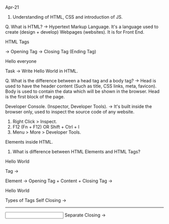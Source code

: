 Apr-21

1. Understanding of HTML, CSS and introduction of JS.

Q. What is HTML?
-> Hypertext Markup Language. It's a language used to create (design + develop) Webpages (websites). It is for Front End.

HTML Tags
<html> -> Opening Tag
</html> -> Closing Tag (Ending Tag)
<p>Hello everyone</p>


Task -> Write Hello World in HTML.

Q. What is the difference between a head tag and a body tag?
-> Head is used to have the header content (Such as title, CSS links, meta, favicon). Body is used to contain the data which will be shown in the browser. Head is the first block of the page.


Developer Console. (Inspector, Developer Tools).
-> It's built inside the browser only, used to inspect the source code of any website.
1. Right Click > Inspect.
2. F12 (Fn + F12) OR Shift + Ctrl + I
3. Menu > More > Developer Tools.

Elements inside HTML.

1. What is difference between HTML Elements and HTML Tags?

<p>Hello World</p>
Tag -> <p>
Element -> Opening Tag + Content + Closing Tag -> <p>Hello World</p>

Types of Tags
Self Closing -> <br /> <img /> <hr /> <input />
Separate Closing -> <head></head> <body></body> <b></b> <i></i> <div></div> <span></span> <script>

a. Paragraph tag <p> -> Regular text display.
b. Heading tag <h1> to <h6> -> Used to show the heading (h1 is biggest, h6 is smallest).
c. division tag <div> -> Used to divide the content of the webpage into different parts.
d. Table tag <table> -> Used to show the data in a structured way (in terms of rows and columns, like a matrix).

thead -> Header of the table.
tbody -> Body of the table.
tfoot -> Footer of the table.

tr -> Creates a new ROW.
th -> Put a cell in the header.
td -> Put a cell in the regular body/footer.

input tag -> Used to take input from the user.
input types:

text
color
number

Documentation -> https://developer.mozilla.org/en-US/docs/Web/HTML/Element/input

Website -> https://developer.mozilla.org

Assignment
Try to build your own webpage.
It can include things like
-> Your name
-> Your profile picture
-> Education background (Marks maybe?)
-> Personal Background
-> Phone Number / Email

Further Reading
-> https://colorhunt.co
-> https://www.lambdatest.com/blog/how-to-use-css-breakpoints-for-responsive-design/


---
# Apr-22

Q. What is CSS?
-> Cascading Style Sheet is used to style the webpages and websites. (Look and feel).

Ref -> https://developer.mozilla.org/en-US/docs/Web/CSS

Task in hand for today:
-> Building a College Admission Form using HTML and CSS.

-> Name
-> Phone Number
-> Email
-> Date of Birth
-> Address
-> Parents Name (Father and Mother)
-> Class 10th Marks and Class 12th Marks
-> School Name (12th)
-> Gender
-> Guardian Name
-> Guardian Phone Number
-> Interests




Feedback (Idea)

Live Server
-> It will AUTO refresh the browser.
-> Makes development easy.

- Comments
-> These are part of the code which the computer will not execute but they are helpful for human understanding.

- placeholder
-> Used as a helper text to tell which input we are expecting.

- CSS Selector?
-> Like a set of rules. Any element which matches this rule, will get the style applied. (Selects the element, based on some certain conditions).

Tag Type Selector -> Select based on the tag.
Class Selector -> Select by the class.

Assignment:
-> Change the stye a bit more
-> Font
-> Size
-> Background Color / image
-> Pseudo properties -> Hover, animation.

Custom Font -> https://fonts.google.com/



# Apr 23

-> Intro to JS
-> Variables
-> Data types
-> Functions
-> Object and Arrays
-> promises and fetch.
-> Intro to react.


Download -> Node JS -> https://nodejs.org/en/download/


Q. What is Javascript?
-> Java NOT EQUAL TO Javascript.
-> It is a programming language used to add functionality to any website or webpage.

Output in JS
-> console.log("Hello World!");

Q. What are variables?
-> Variables are containers to store some data. This data can change in the future as well.

Q. What is the container where I can assign once and never update?
-> constant -> It does not change.

How to do these in JS.
-> let <variable_name> = <value>
-> const <constant_name> = <value>


const college_name = "KITS";
console.log("Hello");
console.log(college_name);

Datatypes in JS
-> number
-> strings
-> boolean
-> arrays and objects

Further Reading -> https://developer.mozilla.org/en-US/docs/Web/JavaScript/Data_structures

Q. Taking an input.
prompt("Hint")

Q. functions in JS

function <function_name> (<parameters>) {
  //The set of instructions
}

//Better
const <function_name> = (<parameter>) => {
 return <value>
}


Q. What is the difference between an argument and a parameter?

-> parameters are given in the function definition. Argument is in the function invocation. (When we call the function, we pass the arguments.)
-> When we write a function definition, we take the parameters.


Creating a simple react application

> npx create-react-app hello-react

After installation is done.

> cd hello-react (cd <project-name>)
> npm start

> localhost:3000

React is maintained by Facebook.
React has a good community.
React is lightweight (Not much code by default). (easy to get started).
React is popular.


Assignment
-> Migrate your form which we made yesterday from HTML to the React App.

# Apr-30-2022

1. More Concepts of React.

Components:
Its a collection of HTML elements with some JS.
It is reusable.

Functional Components.

//Shortcut for component -> rafce.
//Boilerplate for all the component:

import React from 'react'

const Homepage = () => {
  return (
    <div>Homepage</div>
  )
}

export default Homepage

Extension for React Shortcut - https://marketplace.visualstudio.com/items?itemName=dsznajder.es7-react-js-snippets

JSX -> JavaScript + XML (In react, we use JavaScript + HTML)

Task -> Create an application to get the list of users from reqres and show in the frontend.

React Hooks -> They give additional functionality to the React Applications. They let you manage states and props easily.

Assignment:
Chage the li and use table.
Currently, we are showing a LIST of all the users.
Task is to change it and show th TABLE with the following information.

index, Profile Picture, First name, Last Name, Email


# May-02, 2022

Backend (NodeJS and how to write APIs).

NodeJS - An environment where we can run JS code without the need of a browser.

express - This is used to send the data from the backend. This data can be fetched by the fetch function in the frontend.

nodemon - Backend Equivalent to the Live Server for frontend.

NPM - Node Package Manager -> Used to manage the additionally installed packages.

To get started with backend,
1. `npm init`
2. `npm install express`
3. `npm install nodemon --save-dev`

To use nodemon, go to package.json file and inside scripts, write:
"dev": "nodemon ./index.js",

To start the server, use command `npm run dev`

Q. What is API?
-> Application Programming Interface -> It is a way (interface) using which two pieces of software can communicate with each other.

Query Parameter -> ?key=value&another_key=anothervalue
// ?num1=10&num2=30;


HTTP Request Methods:
1. Difference between GET and POST and where to use what?
-> When you want to get some data from the server/backend. GET.
-> When you want to SEND some data from the browser to the server/backend. POST.

Install CORS -> CORS allow to tell which frontend can access your backend API.
-> `npm install cors`

CORS -> Cross Origin Resource Sharing.
frontend -> localhost:3000
backend  -> localhost:8080

# May-04
-> Create the Project with boilerplate code.
-> CORS.
-> Wireframing -> The process of designing the website's frontend. Sketch / Drawing of how the website should look like.
-> Start with the Frotend app.


# May-05
-> Introduce Database, what is Database? What does it do? Why is it needed? Different Database Management Systems.

-> Database -> A DB is a collection of organized data. The purpose is to store and retrieve that data easily. Manage that data easily.
-> Why do we need a DB? To store some data which can be later retrieved. To organize, structure and give any relation between the various pieces of information.
DBMS -> Database Management System. 
It is a piece of software which is used simply manage any database. Manage includes a lot of things, read and write (Create Read Update Delete, CRUD), validation, data typing, security (Authorization), backup, etc.

-> What are various DB Management Systems available?
-> MySQL, Postgres, SQLite, Oracle DB, MongoDB, Firestore, MicrosoftSQLServer


-> A (piece of) Software === Set of Programs
-> ACID / BASE in DBMS.

-> Introduce MongoDB.
-> It is one of the DB Management System. It is used as a NoSQL, it feels like a JSON database.
BSON - Read more if interested.

MongoDB benefits:
-> It is in JSON, that means lesser conversion.
-> It is dynamic, Non Structured.
-> Powerful query processing.
-> Easy to scale. (Cost efficient)

Q. Is MongoDB ACID Compliant?

-> Setup and installation. (Local as well as cloud).


-> Basic operation on Mongo DB. (Connecting the Admission form).
-> Connecting Admission Form, involving Backend and Frontend changes as well.
-> Make the functionality to show the list of all students.

Username: kits_username
Password: kits_password

mongoose


# May-06, 2022
-> React Router, basic setup and working of react router.
-> npm install react-router-dom@6
-> CSS -> display: block (Take the whole available width) and display: inline (Take only the width of the content inside).


# May-09, 2022
-> Make basic Create and Read operations on MongoDB.
-> Connect the Application Form so when I submit the data, it should reflect on the DB.
-> Connect the Student List so it should show all the submissions from the databse.
-> Showing more information about the student on the student detail page.

# May-10, 2022
-> Work on the Detail Screen.
--> Show the detailed data of a single student
--> Allow updation of that student data.
-> Work on Responsiveness of the Frontend.
-> Start deployment on the internet (Hosting of our project).
-> Hosting on Netlify (https://www.netlify.com/)

# May-11, 2022
-> Finish the development.
-> Host the Project!